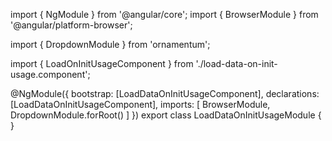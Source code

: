 import { NgModule } from '@angular/core';
import { BrowserModule } from '@angular/platform-browser';
  
import { DropdownModule } from 'ornamentum';
  
import { LoadOnInitUsageComponent } from './load-data-on-init-usage.component';

@NgModule({
 bootstrap: [LoadDataOnInitUsageComponent],
 declarations: [LoadDataOnInitUsageComponent],
 imports: [
    BrowserModule, 
    DropdownModule.forRoot()
  ]
})
export class LoadDataOnInitUsageModule {
}
